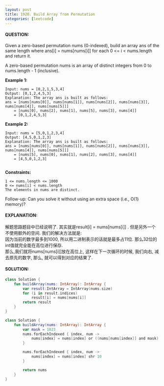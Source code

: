 ```yaml
---
layout: post
title: 1920. Build Array from Permutation
categories: [leetcode]
---
```

#### QUESTION:
Given a zero-based permutation nums (0-indexed), build an array ans of the same length where ans[i] = nums[nums[i]] for each 0 <= i < nums.length and return it.

A zero-based permutation nums is an array of distinct integers from 0 to nums.length - 1 (inclusive).

 

__Example 1:__
```
Input: nums = [0,2,1,5,3,4]
Output: [0,1,2,4,5,3]
Explanation: The array ans is built as follows: 
ans = [nums[nums[0]], nums[nums[1]], nums[nums[2]], nums[nums[3]], nums[nums[4]], nums[nums[5]]]
    = [nums[0], nums[2], nums[1], nums[5], nums[3], nums[4]]
    = [0,1,2,4,5,3]
```
__Example 2:__
```
Input: nums = [5,0,1,2,3,4]
Output: [4,5,0,1,2,3]
Explanation: The array ans is built as follows:
ans = [nums[nums[0]], nums[nums[1]], nums[nums[2]], nums[nums[3]], nums[nums[4]], nums[nums[5]]]
    = [nums[5], nums[0], nums[1], nums[2], nums[3], nums[4]]
    = [4,5,0,1,2,3]
 
```
__Constraints:__
```
1 <= nums.length <= 1000
0 <= nums[i] < nums.length
The elements in nums are distinct.
```
Follow-up: Can you solve it without using an extra space (i.e., O(1) memory)?
#### EXPLANATION:

解题思路题目中已经说明了. 其实就是result[i] = nums[nums[i]] . 
但是另外一个不使用额外的空间. 我们的解决方法就是:  
因为当前的数字最多到1000, 所以用二进制表示的话就是最多占11位. 那么32位的int值就完全能在高位进行保存.   
那么,我们就将nums[nums[i]]放在高位上, 这样在下一次循环的时候, 我们向右, 减去原先的数字, 那么, 就可以得到对应的结果了. 



#### SOLUTION:
```kotlin
class Solution {
    fun buildArray(nums: IntArray): IntArray {
        var result:IntArray = IntArray(nums.size)
        for (i in result.indices) 
            result[i] = nums[nums[i]]
        return result
    }
}

class Solution {
    fun buildArray(nums: IntArray): IntArray {
        var mask = 1023
        nums.forEachIndexed { index, num ->
            nums[index] = nums[index] or ((nums[nums[index]] and mask) shl 10)
        }

        nums.forEachIndexed { index, num ->
            nums[index] = nums[index] shr 10
        }

        return nums
    }
}
```
